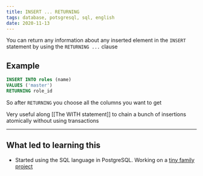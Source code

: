 ```yaml
---
title: INSERT ... RETURNING
tags: database, potsgresql, sql, english
date: 2020-11-13
---
```


You can return any information about any inserted element in the `INSERT` statement by using the `RETURNING ...` clause

## Example

```sql
INSERT INTO roles (name)
VALUES ('master')
RETURNING role_id
```

So after `RETURNING` you choose all the columns you want to get

Very useful along [[The WITH statement]] to chain a bunch of insertions atomically without using transactions

---

## What led to learning this

- Started using the SQL language in PostgreSQL. Working on a [tiny family project](https://github.com/taionca/taionca/)
